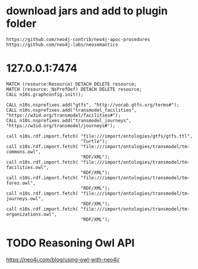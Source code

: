 # download jars and add to plugin folder
```
https://github.com/neo4j-contrib/neo4j-apoc-procedures
https://github.com/neo4j-labs/neosemantics
```
# 127.0.0.1:7474
```
MATCH (resource:Resource) DETACH DELETE resource;
MATCH (resource:_NsPrefDef) DETACH DELETE resource;
CALL n10s.graphconfig.init();

CALL n10s.nsprefixes.add("gtfs", "http://vocab.gtfs.org/terms#");
CALL n10s.nsprefixes.add("transmodel_facilities", "https://w3id.org/transmodel/facilities#");
CALL n10s.nsprefixes.add("transmodel_journeys", "https://w3id.org/transmodel/journeys#");

call n10s.rdf.import.fetch( "file:///import/ontologies/gtfs/gtfs.ttl",
                            "Turtle");
call n10s.rdf.import.fetch( "file:///import/ontologies/transmodel/tm-commons.owl",
                            "RDF/XML");
call n10s.rdf.import.fetch( "file:///import/ontologies/transmodel/tm-facilities.owl",
                            "RDF/XML");
call n10s.rdf.import.fetch( "file:///import/ontologies/transmodel/tm-fares.owl",
                            "RDF/XML");  
call n10s.rdf.import.fetch( "file:///import/ontologies/transmodel/tm-journeys.owl",
                            "RDF/XML");  
call n10s.rdf.import.fetch( "file:///import/ontologies/transmodel/tm-organizations.owl",
                            "RDF/XML");                                             
```
                        
# TODO Reasoning Owl API
https://neo4j.com/blog/using-owl-with-neo4j/                                                                                                              